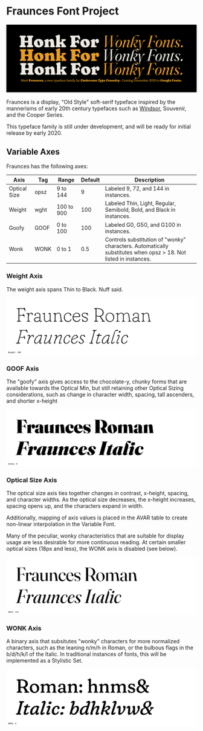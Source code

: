 # Fraunces Font Project

![alt text](documentation/img/HonkForWonkyFonts.jpg "Honk For Wonky Fonts")

Fraunces is a display, "Old Style" soft-serif typeface inspired by the mannerisms of early 20th century typefaces such as [Windsor](http://fontreviewjournal.com/windsor/), Souvenir, and the Cooper Series.

This typeface family is still under development, and will be ready for initial release by early 2020.

## Variable Axes

Fraunces has the following axes:

Axis | Tag | Range | Default | Description
--- | --- | --- | --- | ---
Optical Size | opsz | 9 to 144 | 9 | Labeled 9, 72, and 144 in instances.
Weight | wght | 100 to 900 | 100 | Labeled Thin, Light, Regular, Semibold, Bold, and Black in instances.
Goofy | GOOF | 0 to 100 | 100 | Labeled G0, G50, and G100 in instances.
Wonk | WONK | 0 to 1 | 0.5 | Controls substitution of "wonky" characters. Automatically substitutes when opsz > 18. Not listed in instances.

### Weight Axis

The weight axis spans Thin to Black. Nuff said.

![alt text](documentation/explanations/weight_axis.gif "Changes in Weight")

### GOOF Axis

The "goofy" axis gives access to the chocolate-y, chunky forms that are available towards the Optical Min, but still retaining other Optical Sizing considerations, such as change in character width, spacing, tall ascenders, and shorter x-height

![alt text](documentation/explanations/goof_axis.gif "Changes in Goofy")

### Optical Size Axis

The optical size axis ties together changes in contrast, x-height, spacing, and character widths. As the optical size decreases, the x-height increases, spacing opens up, and the characters expand in width.

Additionally, mapping of axis values is placed in the AVAR table to create non-linear interpolation in the Variable Font.

Many of the peculiar, wonky characteristics that are suitable for display usage are less desirable for more continuous reading. At certain smaller optical sizes (18px and less), the WONK axis is disabled (see below). 

![alt text](documentation/explanations/opsz_axis.gif "Changes in Optical Size")


### WONK Axis

A binary axis that subsitutes "wonky" characters for more normalized characters, such as the leaning n/m/h in Roman, or the bulbous flags in the b/d/h/k/l of the Italic. In traditional instances of fonts, this will be implemented as a Stylistic Set.

![alt text](documentation/explanations/wonk_axis.gif "Changes in Goofy")
